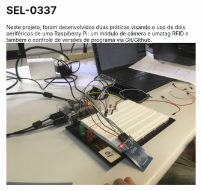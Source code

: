 # SEL-0337
Neste projeto, foram desenvolvidos duas práticas visando o uso de dois periféricos de uma Raspiberry Pi: um módulo de câmera e umatag RFID e também o controle de versões de programa via Git/Github.
![Exemplo de Imagem](./fotos/IMG-2107.JPG)

